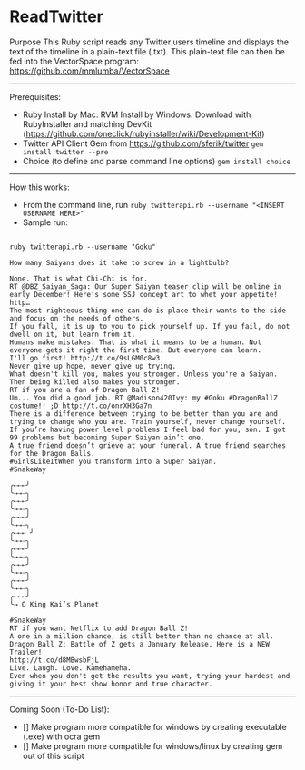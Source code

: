 ReadTwitter
======================
Purpose
This Ruby script reads any Twitter users timeline and displays the text of the timeline in a plain-text file (.txt). This plain-text file can then be fed into the VectorSpace program: https://github.com/mmlumba/VectorSpace

----------------------

Prerequisites:

* Ruby
Install by Mac: RVM
Install by Windows: Download with RubyInstaller and matching DevKit (https://github.com/oneclick/rubyinstaller/wiki/Development-Kit)
* Twitter API Client Gem from https://github.com/sferik/twitter
``` gem install twitter --pre ```
* Choice (to define and parse command line options)
``` gem install choice ```

----------------------

How this works:

* From the command line, run ``` ruby twitterapi.rb --username "<INSERT USERNAME HERE>" ```
* Sample run:

```

ruby twitterapi.rb --username "Goku" 

How many Saiyans does it take to screw in a lightbulb?

None. That is what Chi-Chi is for.
RT @DBZ_Saiyan_Saga: Our Super Saiyan teaser clip will be online in early December! Here's some SSJ concept art to whet your appetite! http…
The most righteous thing one can do is place their wants to the side and focus on the needs of others.
If you fall, it is up to you to pick yourself up. If you fail, do not dwell on it, but learn from it.
Humans make mistakes. That is what it means to be a human. Not everyone gets it right the first time. But everyone can learn.
I'll go first! http://t.co/9sLGM0c8w3
Never give up hope, never give up trying.
What doesn't kill you, makes you stronger. Unless you're a Saiyan. Then being killed also makes you stronger.
RT if you are a fan of Dragon Ball Z!
Um... You did a good job. RT @Madison420Ivy: my #Goku #DragonBallZ costume!! ;D http://t.co/onrXH3Ga7n
There is a difference between trying to be better than you are and trying to change who you are. Train yourself, never change yourself.
If you’re having power level problems I feel bad for you, son. I got 99 problems but becoming Super Saiyan ain’t one.
A true friend doesn’t grieve at your funeral. A true friend searches for the Dragon Balls.
#GirlsLikeItWhen you transform into a Super Saiyan.
#SnakeWay

╭⇠⇠⇠╯
╰⇢⇢⇢╮
╭⇠⇠⇠╯
╰⇢⇢⇢╮
╭⇠⇠⇠╯
╰⇢⇢⇢╮
╭⇠⇠⇠ ╯
╰⇢⇢⇢╮
╭⇠⇠⇠╯ 
╰⇢⇢⇢╮
╭⇠⇠⇠╯ 
╰⇢⇢⇢╮ 
╭⇠⇠⇠╯
╰⇢⇢⇢╮
╭⇠⇠⇠╯
╰⇢ O King Kai’s Planet

#SnakeWay
RT if you want Netflix to add Dragon Ball Z!
A one in a million chance, is still better than no chance at all.
Dragon Ball Z: Battle of Z gets a January Release. Here is a NEW Trailer! 
http://t.co/d8MBwsbFjL
Live. Laugh. Love. Kamehameha.
Even when you don't get the results you want, trying your hardest and giving it your best show honor and true character.

```

----------------------

Coming Soon (To-Do List):

- [] Make program more compatible for windows by creating executable (.exe) with ocra gem
- [] Make program more compatible for windows/linux by creating gem out of this script